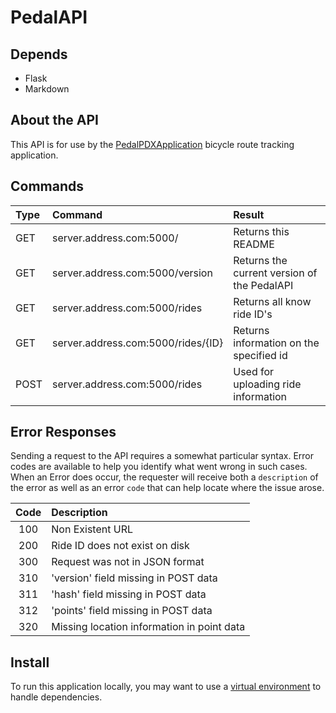 PedalAPI
========

Depends
-------
* Flask
* Markdown

About the API
-------------
This API is for use by the [PedalPDXApplication](http://pedal.cs.pdx.edu) bicycle route tracking application.

Commands
--------

| Type | Command                            | Result                                      |
| :----| :----------------------------------| :------------------------------------------ |
| GET  | server.address.com:5000/           | Returns this README                         |
| GET  | server.address.com:5000/version    | Returns the current version of the PedalAPI |
| GET  | server.address.com:5000/rides      | Returns all know ride ID's                  |
| GET  | server.address.com:5000/rides/{ID} | Returns information on the specified id     |
| POST | server.address.com:5000/rides      | Used for uploading ride information         |


Error Responses
---------------
Sending a request to the API requires a somewhat particular syntax. Error codes are available
to help you identify what went wrong in such cases. When an Error does occur, the requester will
receive both a `description` of the error as well as an error `code` that can help locate where
the issue arose.

| Code  | Description                                |
| :---: | :-----------                               |
| 100   | Non Existent URL                           |
| 200   | Ride ID does not exist on disk             |
| 300   | Request was not in JSON format             |
| 310   | 'version' field missing in POST data       |
| 311   | 'hash' field missing in POST data          |
| 312   | 'points' field missing in POST data        |
| 320   | Missing location information in point data |


Install
-------
To run this application locally, you may want to use a 
[virtual environment](VirtualEnvironment/run_locally.md) to handle dependencies.
